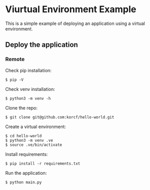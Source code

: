 # Viurtual Environment Example

This is a simple example of deploying an application using a virtual environment.

## Deploy the application

### Remote

Check pip installation:
```
$ pip -V
```
Check venv installation:
```
$ python3 -m venv -h
```
Clone the repo:
```
$ git clone git@github.com:korcf/hello-world.git
```
Create a virtual environment:
```
$ cd hello-world
$ python3 -m venv .ve
$ source .ve/bin/activate
```
Install requirements:
```
$ pip install -r requirements.txt
```
Run the application:
```
$ python main.py
```
